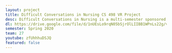 ```yaml
---
layout: project
title: Difficult Conversations in Nursing CS 498 VR Project
desc: Difficult Conversations in Nursing is a multi-semester sponsored project that simulates the different conversations a nursing student may face in their field. During semester 1, the students built the first rendition of the to-be VR project, with VR plans unfortunately being scrapped due to COVID-19 limitations. As well, the students designed a hospital floor with a waiting room, hospital room, and children’s hospital room for different conversational settings. As well, the students implemented the IBM Watson speech-to-text API along with the LUIS language-interpreting API to lay the groundwork for oral interactions with NUCs down the future of the application.
dl: https://drive.google.com/file/d/1nUEsLo9rqN05bSjrOlLIIBB1WPnLs22g/view?ts=5eb631fe
semester: Spring 2020
team: 27
youtube: zfUhhhuDSJQ
featured: false
---
```

